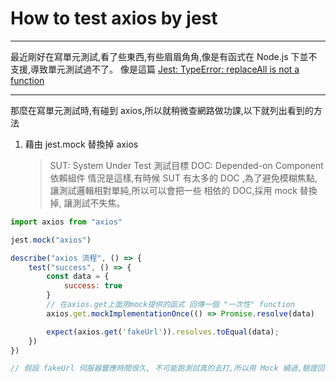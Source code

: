 # How to test axios by jest

---

最近剛好在寫單元測試,看了些東西,有些眉眉角角,像是有函式在 Node.js 下並不支援,導致單元測試過不了。
像是這篇 [Jest: TypeError: replaceAll is not a function
](https://stackoverflow.com/questions/65295584/jest-typeerror-replaceall-is-not-a-function)

---

那麼在寫單元測試時,有碰到 axios,所以就稍微查網路做功課,以下就列出看到的方法

1. 藉由 jest.mock 替換掉 axios
    > SUT: System Under Test 測試目標
    > DOC: Depended-on Component 依賴組件
    > 情況是這樣,有時候 SUT 有太多的 DOC ,為了避免模糊焦點,讓測試邏輯相對單純,所以可以會把一些 相依的 DOC,採用 mock 替換掉, 讓測試不失焦。

```js
import axios from "axios"

jest.mock("axios")

describe("axios 流程", () => {
    test("success", () => {
        const data = {
            success: true
        }
        // 在axios.get上面用mock提供的函式 回傳一個 "一次性" function
        axios.get.mockImplementationOnce(() => Promise.resolve(data)

        expect(axios.get('fakeUrl')).resolves.toEqual(data);
    })
})

// 假設 fakeUrl 伺服器響應時間很久, 不可能跑測試真的去打,所以用 Mock 繞過,驗證回傳資料是否符合預期,或接下來要拿這資料跑甚麼流程,就能再度規劃
```

